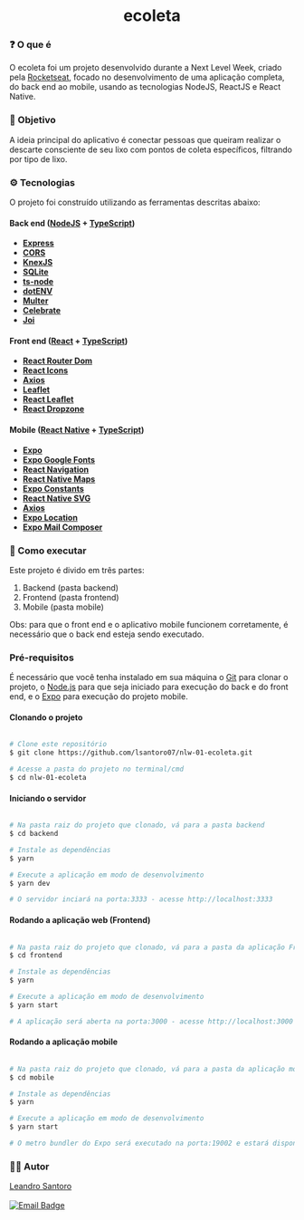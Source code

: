 <h1 align="center">ecoleta</h1>

### ❓️ O que é 
<p>
  O ecoleta foi um projeto desenvolvido durante a Next Level Week, criado pela 
  <a href="https://blog.rocketseat.com.br/primeira-next-level-week/">Rocketseat</a>, focado no desenvolvimento de uma aplicação completa, do back end ao mobile,
  usando as tecnologias NodeJS, ReactJS e React Native.
</p>

### 🎯️ Objetivo
<p>
  A ideia principal do aplicativo é conectar pessoas que queiram realizar o descarte consciente de seu lixo com pontos de coleta específicos, filtrando por
  tipo de lixo.
</p>

### ⚙️ Tecnologias

O projeto foi construído utilizando as ferramentas descritas abaixo:

#### **Back end**  ([NodeJS](https://nodejs.org/en/)  +  [TypeScript](https://www.typescriptlang.org/))

-   **[Express](https://expressjs.com/)**
-   **[CORS](https://expressjs.com/en/resources/middleware/cors.html)**
-   **[KnexJS](http://knexjs.org/)**
-   **[SQLite](https://github.com/mapbox/node-sqlite3)**
-   **[ts-node](https://github.com/TypeStrong/ts-node)**
-   **[dotENV](https://github.com/motdotla/dotenv)**
-   **[Multer](https://github.com/expressjs/multer)**
-   **[Celebrate](https://github.com/arb/celebrate)**
-   **[Joi](https://github.com/hapijs/joi)**

#### **Front end**  ([React](https://reactjs.org/)  +  [TypeScript](https://www.typescriptlang.org/))

-   **[React Router Dom](https://github.com/ReactTraining/react-router/tree/master/packages/react-router-dom)**
-   **[React Icons](https://react-icons.github.io/react-icons/)**
-   **[Axios](https://github.com/axios/axios)**
-   **[Leaflet](https://react-leaflet.js.org/en/)**
-   **[React Leaflet](https://react-leaflet.js.org/)**
-   **[React Dropzone](https://github.com/react-dropzone/react-dropzone)**

#### **Mobile**  ([React Native](http://www.reactnative.com/)  +  [TypeScript](https://www.typescriptlang.org/))

-   **[Expo](https://expo.io/)**
-   **[Expo Google Fonts](https://github.com/expo/google-fonts)**
-   **[React Navigation](https://reactnavigation.org/)**
-   **[React Native Maps](https://github.com/react-native-community/react-native-maps)**
-   **[Expo Constants](https://docs.expo.io/versions/latest/sdk/constants/)**
-   **[React Native SVG](https://github.com/react-native-community/react-native-svg)**
-   **[Axios](https://github.com/axios/axios)**
-   **[Expo Location](https://docs.expo.io/versions/latest/sdk/location/)**
-   **[Expo Mail Composer](https://docs.expo.io/versions/latest/sdk/mail-composer/)**

### 🚀️ Como executar

Este projeto é divido em três partes:
1. Backend (pasta backend) 
2. Frontend (pasta frontend)
3. Mobile (pasta mobile)

Obs: para que o front end e o aplicativo mobile funcionem corretamente, é necessário que o back end esteja sendo executado.

### Pré-requisitos

É necessário que você tenha instalado em sua máquina o [Git](https://git-scm.com) para clonar o projeto, o [Node.js](https://nodejs.org/en/) para que seja
iniciado para execução do back e do front end, e o [Expo](https://expo.io/) para execução do projeto mobile.

#### Clonando o projeto

```bash

# Clone este repositório
$ git clone https://github.com/lsantoro07/nlw-01-ecoleta.git

# Acesse a pasta do projeto no terminal/cmd
$ cd nlw-01-ecoleta

```

#### Iniciando o servidor

```bash

# Na pasta raiz do projeto que clonado, vá para a pasta backend
$ cd backend

# Instale as dependências
$ yarn

# Execute a aplicação em modo de desenvolvimento
$ yarn dev

# O servidor inciará na porta:3333 - acesse http://localhost:3333 

```

#### Rodando a aplicação web (Frontend)

```bash

# Na pasta raiz do projeto que clonado, vá para a pasta da aplicação Front End
$ cd frontend

# Instale as dependências
$ yarn

# Execute a aplicação em modo de desenvolvimento
$ yarn start

# A aplicação será aberta na porta:3000 - acesse http://localhost:3000

```

#### Rodando a aplicação mobile

```bash

# Na pasta raiz do projeto que clonado, vá para a pasta da aplicação mobile
$ cd mobile

# Instale as dependências
$ yarn

# Execute a aplicação em modo de desenvolvimento
$ yarn start

# O metro bundler do Expo será executado na porta:19002 e estará disponível para conexão seu device através do aplicativo do Expo - acesse http://localhost:19002/

```
### 👨‍💻️ Autor

[Leandro Santoro](https://www.linkedin.com/in/leandro-santoro-237a6218b/) 
<br /><br />
[![Email Badge](https://img.shields.io/badge/-lsantoro07%40outlook.com-blue?style=flat-square&logo=Gmail&logoColor=white&link=mailto:lsantoro07@outlook.com)](mailto:lsantoro07@outlook.com)




